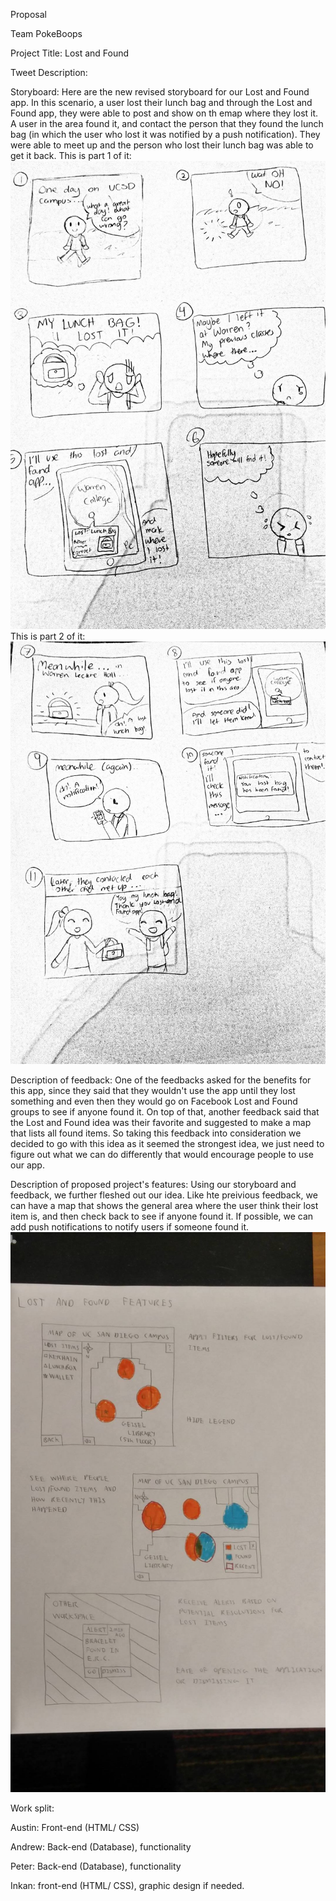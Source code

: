 Proposal

Team PokeBoops

Project Title: Lost and Found 

Tweet Description: 

Storyboard: Here are the new revised storyboard for our Lost and Found app. In this scenario, a user lost their lunch bag and through the Lost and Found app, they were able to post and show on th emap where they lost it. A user in the area found it, and contact the person that they found the lunch bag (in which the user who lost it was notified by a push notification). They were able to meet up and the person who lost their lunch bag was able to get it back.
This is part 1 of it:
![Proposal storyboard: Lost and Found app pt.1](https://github.com/Laverii/PokeBoops/blob/master/Storyboards/storyboard_proposal_part1.jpg)
This is part 2 of it:
![Proposal storyboard: Lost and Found app pt.2](https://github.com/Laverii/PokeBoops/blob/master/Storyboards/storyboard_proposal_part2.jpg) 

Description of feedback: 
One of the feedbacks asked for the benefits for this app, since they said that they wouldn't use the app until they lost something and even then they would go on Facebook Lost and Found groups to see if anyone found it. On top of that, another feedback said that the Lost and Found idea was their favorite and suggested to make a map that lists all found items. So taking this feedback into consideration we decided to go with this idea as it seemed the strongest idea, we just need to figure out what we can do differently that would encourage people to use our app.

Description of proposed project's features: 
Using our storyboard and feedback, we further fleshed out our idea. Like hte preivious feedback, we can have a map that shows the general area where the user think their lost item is, and then check back to see if anyone found it. If possible, we can add push notifications to notify users if someone found it.
![Lost and Found Application Features](https://github.com/Laverii/PokeBoops/blob/master/LostandFoundFeatures.jpg)

Work split:

Austin: Front-end (HTML/ CSS)

Andrew: Back-end (Database), functionality

Peter: Back-end (Database), functionality

Inkan: front-end (HTML/ CSS), graphic design if needed.
